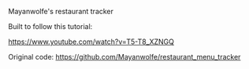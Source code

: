 Mayanwolfe's restaurant tracker

Built to follow this tutorial:

https://www.youtube.com/watch?v=T5-T8_XZNGQ

Original code:
https://github.com/Mayanwolfe/restaurant_menu_tracker


